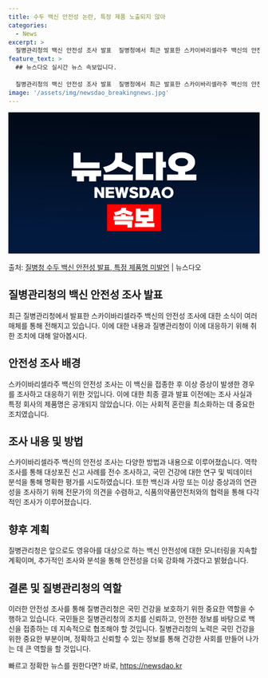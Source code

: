 ```yaml
---
title: 수두 백신 안전성 논란, 특정 제품 노출되지 않아
categories:
  - News
excerpt: >
  질병관리청의 백신 안전성 조사 발표  질병청에서 최근 발표한 스카이바리셀라주 백신의 안전성 조사 결과에 대해…
feature_text: >
  ## 뉴스다오 실시간 뉴스 속보입니다.

  질병관리청의 백신 안전성 조사 발표  질병청에서 최근 발표한 스카이바리셀라주 백신의 안전성 조사 결과에 대해…
image: '/assets/img/newsdao_breakingnews.jpg'
---
```


![뉴스다오 속보](/assets/img/newsdao_breakingnews.jpg)

<p>출처: <a href="https://newsdao.kr/4242" rel="dofollow">질병청 수두 백신 안전성 발표, 특정 제품명 미발언</a> | 뉴스다오</p>

## 질병관리청의 백신 안전성 조사 발표

최근 질병관리청에서 발표한 스카이바리셀라주 백신의 안전성 조사에 대한 소식이 여러 매체를 통해 전해지고 있습니다. 이에 대한 내용과 질병관리청이 이에 대응하기 위해 취한 조치에 대해 알아봅시다.

## 안전성 조사 배경

스카이바리셀라주 백신의 안전성 조사는 이 백신을 접종한 후 이상 증상이 발생한 경우를 조사하고 대응하기 위한 것입니다. 이에 대한 최종 결과 발표 이전에는 조사 사실과 특정 회사의 제품명은 공개되지 않았습니다. 이는 사회적 혼란을 최소화하는 데 중요한 조치였습니다.

## 조사 내용 및 방법

스카이바리셀라주 백신의 안전성 조사는 다양한 방법과 내용으로 이루어졌습니다. 역학 조사를 통해 대상포진 신고 사례를 전수 조사하고, 국민 건강에 대한 연구 및 빅데이터 분석을 통해 명확한 평가를 시도하였습니다. 또한 백신과 사망 또는 이상 증상과의 연관성을 조사하기 위해 전문가의 의견을 수렴하고, 식품의약품안전처와의 협력을 통해 다각적인 조사가 이루어졌습니다.

## 향후 계획

질병관리청은 앞으로도 영유아를 대상으로 하는 백신 안전성에 대한 모니터링을 지속할 계획이며, 추가적인 조사와 분석을 통해 안전성을 더욱 강화해 가겠다고 밝혔습니다.

## 결론 및 질병관리청의 역할

이러한 안전성 조사를 통해 질병관리청은 국민 건강을 보호하기 위한 중요한 역할을 수행하고 있습니다. 국민들은 질병관리청의 조치를 신뢰하고, 안전한 정보를 바탕으로 백신을 접종하는 데 지속적으로 협조해야 할 것입니다. 질병관리청의 노력은 국민 건강을 위한 중요한 부분이며, 정확하고 신뢰할 수 있는 정보를 통해 건강한 사회를 만들어 나가는 데 큰 역할을 할 것입니다. 

빠르고 정확한 뉴스를 원한다면? 바로, <a href="https://newsdao.kr" rel="dofollow">https://newsdao.kr</a>


